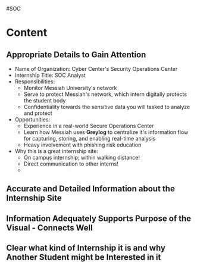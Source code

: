 #SOC
# Content
## Appropriate Details to Gain Attention
- Name of Organization: Cyber Center's Security Operations Center
- Internship Title: SOC Analyst
- Responsibilities: 
	- Monitor Messiah University's network
	- Serve to protect Messiah's network, which intern digitally protects the student body
	- Confidentiality towards the sensitive data you will tasked to analyze and protect 
- Opportunities:
	- Experience in a real-world Secure Operations Center
	- Learn how Messiah uses **Greylog** to centralize it's information flow for capturing, storing, and enabling real-time analysis
	- Heavy involvement with phishing risk education
- Why this is a great internship site:
	- On campus internship; within walking distance!
	- Direct communication to other interns!
	- 

## Accurate and Detailed Information about the Internship Site


## Information Adequately Supports Purpose of the Visual - Connects Well


## Clear what kind of Internship it is and why Another Student might be Interested in it
